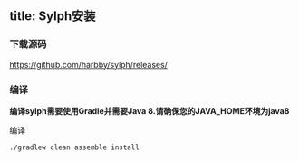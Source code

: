 title: Sylph安装
---

### 下载源码
https://github.com/harbby/sylph/releases/

### 编译
**编译sylph需要使用Gradle并需要Java 8.请确保您的JAVA_HOME环境为java8**

编译
```bash
./gradlew clean assemble install
```